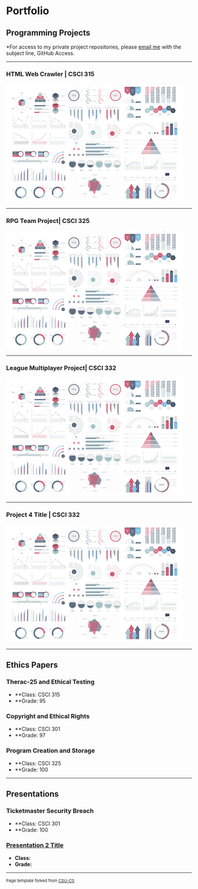 Portfolio
=========

Programming Projects
--------------------

*For access to my private project repositories, please [email me](mailto:example@csustudent.net?subject=GitHub%20Access) with the subject line, GitHub Access.

---
### HTML Web Crawler | CSCI 315

![Project 1 Thumbnail Name](images/dummy_thumbnail.jpg)

---
### RPG Team Project| CSCI 325

![Project 2 Thumbnail Name](images/dummy_thumbnail.jpg)

---
### League Multiplayer Project| CSCI 332

![Project 3 Thumbnail Name](images/dummy_thumbnail.jpg)

---
### Project 4 Title | CSCI 332

![Project 4 Thumbnail Name](images/dummy_thumbnail.jpg)

---

Ethics Papers
-------------

### Therac-25 and Ethical Testing

-   **Class: CSCI 315 
-   **Grade: 95

### Copyright and Ethical Rights
-   **Class: CSCI 301 
-   **Grade: 97

### Program Creation and Storage

-   **Class: CSCI 325
-   **Grade: 100

---

Presentations
-------------

### Ticketmaster Security Breach

- **Class: CSCI 301
- **Grade: 100


### [Presentation 2 Title](/pdf/sample_presentation.pdf)

- **Class:** 
- **Grade:**

---

<p style="font-size:11px">Page template forked from <a href="https://github.com/csu-cs/csci-portfolio">CSU-CS</a></p>
<!-- Remove above link if you don't want to attributive -->
